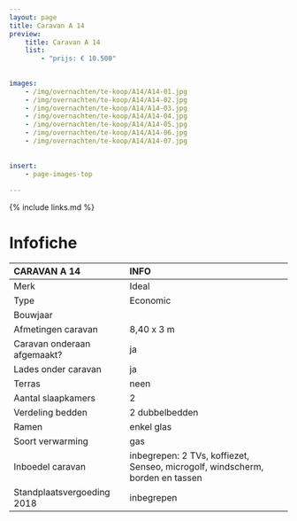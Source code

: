 ```yaml
---
layout: page
title: Caravan A 14
preview: 
    title: Caravan A 14
    list:
        - "prijs: € 10.500"
        
        
images:
    - /img/overnachten/te-koop/A14/A14-01.jpg
    - /img/overnachten/te-koop/A14/A14-02.jpg
    - /img/overnachten/te-koop/A14/A14-03.jpg
    - /img/overnachten/te-koop/A14/A14-04.jpg
    - /img/overnachten/te-koop/A14/A14-05.jpg
    - /img/overnachten/te-koop/A14/A14-06.jpg
    - /img/overnachten/te-koop/A14/A14-07.jpg
    
    
insert:
    - page-images-top
    
---
```


{% include links.md %}



# Infofiche 

CARAVAN A 14                | INFO        | 
:---------------------------|:------------|
Merk                        |Ideal 
Type                        |Economic
Bouwjaar                    |
Afmetingen caravan          |8,40 x 3 m
Caravan onderaan afgemaakt? |ja
Lades onder caravan         |ja
Terras                      |neen
Aantal slaapkamers          |2
Verdeling bedden            |2 dubbelbedden 
Ramen                       |enkel glas
Soort verwarming            |gas
Inboedel caravan            |inbegrepen: 2 TVs, koffiezet, Senseo, microgolf, windscherm, borden en tassen
Standplaatsvergoeding 2018  |inbegrepen